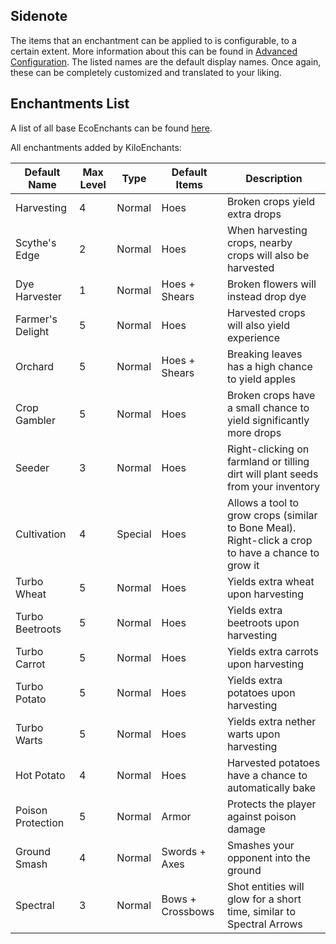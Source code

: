 ## Sidenote
The items that an enchantment can be applied to is configurable, to a certain extent. More information about this can be found in [Advanced Configuration](https://ecoenchants.willfp.com/configuration/advanced-configuration).
The listed names are the default display names. Once again, these can be completely customized and translated to your liking.

## Enchantments List
A list of all base EcoEnchants can be found [here](https://ecoenchants.willfp.com/enchantments/all-enchantments).

All enchantments added by KiloEnchants:

| Default Name | Max Level | Type | Default Items | Description |
| ------------ | --------- | ---- | ------------- | ----------- |
| Harvesting | 4 | Normal | Hoes | Broken crops yield extra drops |
| Scythe's Edge | 2 | Normal | Hoes | When harvesting crops, nearby crops will also be harvested |
| Dye Harvester | 1 | Normal | Hoes + Shears | Broken flowers will instead drop dye |
| Farmer's Delight | 5 | Normal | Hoes | Harvested crops will also yield experience |
| Orchard | 5 | Normal | Hoes + Shears | Breaking leaves has a high chance to yield apples |
| Crop Gambler | 5 | Normal | Hoes | Broken crops have a small chance to yield significantly more drops |
| Seeder | 3 | Normal | Hoes | Right-clicking on farmland or tilling dirt will plant seeds from your inventory |
| Cultivation | 4 | Special | Hoes | Allows a tool to grow crops (similar to Bone Meal). Right-click a crop to have a chance to grow it |
| Turbo Wheat | 5 | Normal | Hoes | Yields extra wheat upon harvesting |
| Turbo Beetroots | 5 | Normal | Hoes | Yields extra beetroots upon harvesting |
| Turbo Carrot | 5 | Normal | Hoes | Yields extra carrots upon harvesting |
| Turbo Potato | 5 | Normal | Hoes | Yields extra potatoes upon harvesting |
| Turbo Warts | 5 | Normal | Hoes | Yields extra nether warts upon harvesting |
| Hot Potato | 4 | Normal | Hoes | Harvested potatoes have a chance to automatically bake |
| Poison Protection | 5 | Normal | Armor | Protects the player against poison damage |
| Ground Smash | 4 | Normal | Swords + Axes | Smashes your opponent into the ground |
| Spectral | 3 | Normal | Bows + Crossbows | Shot entities will glow for a short time, similar to Spectral Arrows |